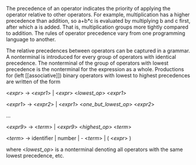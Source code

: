 The precedence of an operator indicates the priority of applying the operator relative to other operators. For example, multiplication has a higher precedence than addition, so a+b*c is evaluated by multiplying b and c first, after which a is added. That is, multiplication groups more tightly compared to addition. The rules of operator precedence vary from one programming language to another.

The relative precedences between operators can be captured in a grammar. A nonterminal is introduced for every group of operators with identical precedence. The nonterminal of the group of operators with lowest precedence is the nonterminal for the expression as a whole. Productions for (left [[associative]]) binary operators with lowest to highest precedences are written of the form

<_expr_> -> <_expr1_> | <_expr_> <_lowest_op_> <_expr1_>

<_expr1_> -> <_expr2_> | <_expr1_> <_one_but_lowest_op_> <_expr2_>

...

<_expr9_> -> <_term_> | <_expr9_> <_highest_op_> <_term_>

<_term_> -> identifier | number | - <_term_> | ( <_expr_> )

where <_lowest_op_> is a nonterminal denoting all operators with the same lowest precedence, etc.